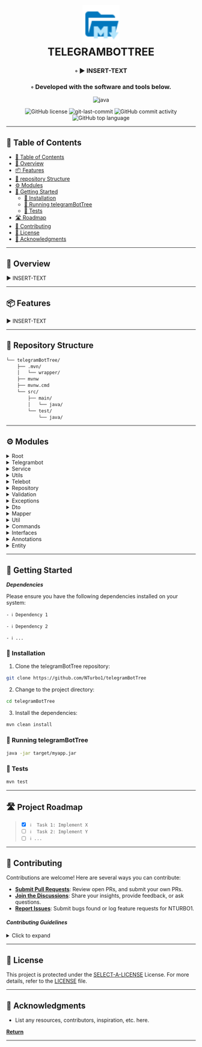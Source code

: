 <div align="center">
<h1 align="center">
<img src="https://raw.githubusercontent.com/PKief/vscode-material-icon-theme/ec559a9f6bfd399b82bb44393651661b08aaf7ba/icons/folder-markdown-open.svg" width="100" />
<br>TELEGRAMBOTTREE</h1>
<h3>◦ ► INSERT-TEXT</h3>
<h3>◦ Developed with the software and tools below.</h3>

<p align="center">
<img src="https://img.shields.io/badge/java-%23ED8B00.svg?style=flat-square&logo=openjdk&logoColor=white" alt="java" />
</p>
<img src="https://img.shields.io/github/license/NTurbo1/telegramBotTree?style=flat-square&color=5D6D7E" alt="GitHub license" />
<img src="https://img.shields.io/github/last-commit/NTurbo1/telegramBotTree?style=flat-square&color=5D6D7E" alt="git-last-commit" />
<img src="https://img.shields.io/github/commit-activity/m/NTurbo1/telegramBotTree?style=flat-square&color=5D6D7E" alt="GitHub commit activity" />
<img src="https://img.shields.io/github/languages/top/NTurbo1/telegramBotTree?style=flat-square&color=5D6D7E" alt="GitHub top language" />
</div>

---

## 📖 Table of Contents
- [📖 Table of Contents](#-table-of-contents)
- [📍 Overview](#-overview)
- [📦 Features](#-features)
- [📂 repository Structure](#-repository-structure)
- [⚙️ Modules](#modules)
- [🚀 Getting Started](#-getting-started)
    - [🔧 Installation](#-installation)
    - [🤖 Running telegramBotTree](#-running-telegramBotTree)
    - [🧪 Tests](#-tests)
- [🛣 Roadmap](#-roadmap)
- [🤝 Contributing](#-contributing)
- [📄 License](#-license)
- [👏 Acknowledgments](#-acknowledgments)

---


## 📍 Overview

► INSERT-TEXT

---

## 📦 Features

► INSERT-TEXT

---


## 📂 Repository Structure

```sh
└── telegramBotTree/
    ├── .mvn/
    │   └── wrapper/
    ├── mvnw
    ├── mvnw.cmd
    └── src/
        ├── main/
        │   └── java/
        └── test/
            └── java/

```

---


## ⚙️ Modules

<details closed><summary>Root</summary>

| File                                                                      | Summary       |
| ---                                                                       | ---           |
| [mvnw.cmd](https://github.com/NTurbo1/telegramBotTree/blob/main/mvnw.cmd) | ► INSERT-TEXT |
| [mvnw](https://github.com/NTurbo1/telegramBotTree/blob/main/mvnw)         | ► INSERT-TEXT |

</details>

<details closed><summary>Telegrambot</summary>

| File                                                                                                                                                            | Summary       |
| ---                                                                                                                                                             | ---           |
| [TelegramBotApplicationTests.java](https://github.com/NTurbo1/telegramBotTree/blob/main/src/test/java/com/nturbo1/telegramBot/TelegramBotApplicationTests.java) | ► INSERT-TEXT |
| [TelegramBotApplication.java](https://github.com/NTurbo1/telegramBotTree/blob/main/src/main/java/com/nturbo1/telegramBot/TelegramBotApplication.java)           | ► INSERT-TEXT |

</details>

<details closed><summary>Service</summary>

| File                                                                                                                                                    | Summary       |
| ---                                                                                                                                                     | ---           |
| [CategoryServiceTest.java](https://github.com/NTurbo1/telegramBotTree/blob/main/src/test/java/com/nturbo1/telegramBot/service/CategoryServiceTest.java) | ► INSERT-TEXT |
| [CategoryService.java](https://github.com/NTurbo1/telegramBotTree/blob/main/src/main/java/com/nturbo1/telegramBot/service/CategoryService.java)         | ► INSERT-TEXT |

</details>

<details closed><summary>Utils</summary>

| File                                                                                                                                                  | Summary       |
| ---                                                                                                                                                   | ---           |
| [ExcelComparator.java](https://github.com/NTurbo1/telegramBotTree/blob/main/src/test/java/com/nturbo1/telegramBot/service/utils/ExcelComparator.java) | ► INSERT-TEXT |

</details>

<details closed><summary>Telebot</summary>

| File                                                                                                                                    | Summary       |
| ---                                                                                                                                     | ---           |
| [TelebotTest.java](https://github.com/NTurbo1/telegramBotTree/blob/main/src/test/java/com/nturbo1/telegramBot/telebot/TelebotTest.java) | ► INSERT-TEXT |
| [Telebot.java](https://github.com/NTurbo1/telegramBotTree/blob/main/src/main/java/com/nturbo1/telegramBot/telebot/Telebot.java)         | ► INSERT-TEXT |

</details>

<details closed><summary>Repository</summary>

| File                                                                                                                                                             | Summary       |
| ---                                                                                                                                                              | ---           |
| [CategoryRepositoryTest.java](https://github.com/NTurbo1/telegramBotTree/blob/main/src/test/java/com/nturbo1/telegramBot/repository/CategoryRepositoryTest.java) | ► INSERT-TEXT |
| [CategoryRepository.java](https://github.com/NTurbo1/telegramBotTree/blob/main/src/main/java/com/nturbo1/telegramBot/repository/CategoryRepository.java)         | ► INSERT-TEXT |

</details>

<details closed><summary>Validation</summary>

| File                                                                                                                                                                      | Summary       |
| ---                                                                                                                                                                       | ---           |
| [CategoryValidator.java](https://github.com/NTurbo1/telegramBotTree/blob/main/src/main/java/com/nturbo1/telegramBot/service/validation/CategoryValidator.java)            | ► INSERT-TEXT |
| [RootCategoryValidator.java](https://github.com/NTurbo1/telegramBotTree/blob/main/src/main/java/com/nturbo1/telegramBot/repository/validation/RootCategoryValidator.java) | ► INSERT-TEXT |

</details>

<details closed><summary>Exceptions</summary>

| File                                                                                                                                                                                             | Summary       |
| ---                                                                                                                                                                                              | ---           |
| [NonRootElementHasNoParentException.java](https://github.com/NTurbo1/telegramBotTree/blob/main/src/main/java/com/nturbo1/telegramBot/service/exceptions/NonRootElementHasNoParentException.java) | ► INSERT-TEXT |
| [ElementAlreadyExistsException.java](https://github.com/NTurbo1/telegramBotTree/blob/main/src/main/java/com/nturbo1/telegramBot/service/exceptions/ElementAlreadyExistsException.java)           | ► INSERT-TEXT |
| [RootHasParentException.java](https://github.com/NTurbo1/telegramBotTree/blob/main/src/main/java/com/nturbo1/telegramBot/service/exceptions/RootHasParentException.java)                         | ► INSERT-TEXT |
| [InvalidDataType.java](https://github.com/NTurbo1/telegramBotTree/blob/main/src/main/java/com/nturbo1/telegramBot/service/exceptions/InvalidDataType.java)                                       | ► INSERT-TEXT |
| [ParentNotFoundException.java](https://github.com/NTurbo1/telegramBotTree/blob/main/src/main/java/com/nturbo1/telegramBot/service/exceptions/ParentNotFoundException.java)                       | ► INSERT-TEXT |
| [ElementNotFoundException.java](https://github.com/NTurbo1/telegramBotTree/blob/main/src/main/java/com/nturbo1/telegramBot/service/exceptions/ElementNotFoundException.java)                     | ► INSERT-TEXT |

</details>

<details closed><summary>Dto</summary>

| File                                                                                                                                        | Summary       |
| ---                                                                                                                                         | ---           |
| [CategoryDto.java](https://github.com/NTurbo1/telegramBotTree/blob/main/src/main/java/com/nturbo1/telegramBot/service/dto/CategoryDto.java) | ► INSERT-TEXT |

</details>

<details closed><summary>Mapper</summary>

| File                                                                                                                                                 | Summary       |
| ---                                                                                                                                                  | ---           |
| [CategoryMapper.java](https://github.com/NTurbo1/telegramBotTree/blob/main/src/main/java/com/nturbo1/telegramBot/service/mapper/CategoryMapper.java) | ► INSERT-TEXT |

</details>

<details closed><summary>Util</summary>

| File                                                                                                                                           | Summary       |
| ---                                                                                                                                            | ---           |
| [CommandNames.java](https://github.com/NTurbo1/telegramBotTree/blob/main/src/main/java/com/nturbo1/telegramBot/telebot/util/CommandNames.java) | ► INSERT-TEXT |

</details>

<details closed><summary>Commands</summary>

| File                                                                                                                                                               | Summary       |
| ---                                                                                                                                                                | ---           |
| [HelpCommand.java](https://github.com/NTurbo1/telegramBotTree/blob/main/src/main/java/com/nturbo1/telegramBot/telebot/commands/HelpCommand.java)                   | ► INSERT-TEXT |
| [RemoveElementCommand.java](https://github.com/NTurbo1/telegramBotTree/blob/main/src/main/java/com/nturbo1/telegramBot/telebot/commands/RemoveElementCommand.java) | ► INSERT-TEXT |
| [AddElementCommand.java](https://github.com/NTurbo1/telegramBotTree/blob/main/src/main/java/com/nturbo1/telegramBot/telebot/commands/AddElementCommand.java)       | ► INSERT-TEXT |
| [UploadCommand.java](https://github.com/NTurbo1/telegramBotTree/blob/main/src/main/java/com/nturbo1/telegramBot/telebot/commands/UploadCommand.java)               | ► INSERT-TEXT |
| [DownloadCommand.java](https://github.com/NTurbo1/telegramBotTree/blob/main/src/main/java/com/nturbo1/telegramBot/telebot/commands/DownloadCommand.java)           | ► INSERT-TEXT |
| [ViewTreeCommand.java](https://github.com/NTurbo1/telegramBotTree/blob/main/src/main/java/com/nturbo1/telegramBot/telebot/commands/ViewTreeCommand.java)           | ► INSERT-TEXT |

</details>

<details closed><summary>Interfaces</summary>

| File                                                                                                                                                | Summary       |
| ---                                                                                                                                                 | ---           |
| [Command.java](https://github.com/NTurbo1/telegramBotTree/blob/main/src/main/java/com/nturbo1/telegramBot/telebot/commands/interfaces/Command.java) | ► INSERT-TEXT |

</details>

<details closed><summary>Annotations</summary>

| File                                                                                                                                                               | Summary       |
| ---                                                                                                                                                                | ---           |
| [ValidRootCategory.java](https://github.com/NTurbo1/telegramBotTree/blob/main/src/main/java/com/nturbo1/telegramBot/repository/annotations/ValidRootCategory.java) | ► INSERT-TEXT |

</details>

<details closed><summary>Entity</summary>

| File                                                                                                                                        | Summary       |
| ---                                                                                                                                         | ---           |
| [Category.java](https://github.com/NTurbo1/telegramBotTree/blob/main/src/main/java/com/nturbo1/telegramBot/repository/Entity/Category.java) | ► INSERT-TEXT |

</details>

---

## 🚀 Getting Started

***Dependencies***

Please ensure you have the following dependencies installed on your system:

`- ℹ️ Dependency 1`

`- ℹ️ Dependency 2`

`- ℹ️ ...`

### 🔧 Installation

1. Clone the telegramBotTree repository:
```sh
git clone https://github.com/NTurbo1/telegramBotTree
```

2. Change to the project directory:
```sh
cd telegramBotTree
```

3. Install the dependencies:
```sh
mvn clean install
```

### 🤖 Running telegramBotTree

```sh
java -jar target/myapp.jar
```

### 🧪 Tests
```sh
mvn test
```

---


## 🛣 Project Roadmap

> - [X] `ℹ️  Task 1: Implement X`
> - [ ] `ℹ️  Task 2: Implement Y`
> - [ ] `ℹ️ ...`


---

## 🤝 Contributing

Contributions are welcome! Here are several ways you can contribute:

- **[Submit Pull Requests](https://github.com/NTurbo1/telegramBotTree/blob/main/CONTRIBUTING.md)**: Review open PRs, and submit your own PRs.
- **[Join the Discussions](https://github.com/NTurbo1/telegramBotTree/discussions)**: Share your insights, provide feedback, or ask questions.
- **[Report Issues](https://github.com/NTurbo1/telegramBotTree/issues)**: Submit bugs found or log feature requests for NTURBO1.

#### *Contributing Guidelines*

<details closed>
<summary>Click to expand</summary>

1. **Fork the Repository**: Start by forking the project repository to your GitHub account.
2. **Clone Locally**: Clone the forked repository to your local machine using a Git client.
   ```sh
   git clone <your-forked-repo-url>
   ```
3. **Create a New Branch**: Always work on a new branch, giving it a descriptive name.
   ```sh
   git checkout -b new-feature-x
   ```
4. **Make Your Changes**: Develop and test your changes locally.
5. **Commit Your Changes**: Commit with a clear and concise message describing your updates.
   ```sh
   git commit -m 'Implemented new feature x.'
   ```
6. **Push to GitHub**: Push the changes to your forked repository.
   ```sh
   git push origin new-feature-x
   ```
7. **Submit a Pull Request**: Create a PR against the original project repository. Clearly describe the changes and their motivations.

Once your PR is reviewed and approved, it will be merged into the main branch.

</details>

---

## 📄 License


This project is protected under the [SELECT-A-LICENSE](https://choosealicense.com/licenses) License. For more details, refer to the [LICENSE](https://choosealicense.com/licenses/) file.

---

## 👏 Acknowledgments

- List any resources, contributors, inspiration, etc. here.

[**Return**](#Top)

---